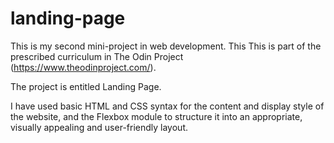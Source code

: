 # landing-page

This is my second mini-project in web development. This This is part of the prescribed curriculum in The Odin Project (https://www.theodinproject.com/).

The project is entitled Landing Page.

I have used basic HTML and CSS syntax for the content and display style of the website, and the Flexbox module to structure it into an appropriate, visually appealing and user-friendly layout.
